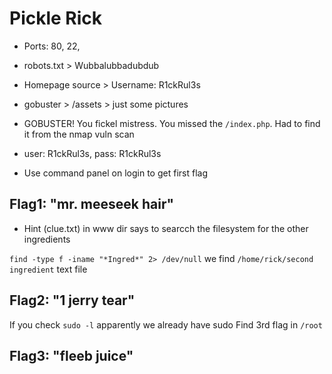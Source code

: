 # Pickle Rick

- Ports: 80, 22, 

- robots.txt > Wubbalubbadubdub
- Homepage source > Username: R1ckRul3s

- gobuster > /assets > just some pictures
- GOBUSTER! You fickel mistress. You missed the `/index.php`. Had to find it from the nmap vuln scan

- user: R1ckRul3s, pass: R1ckRul3s

- Use command panel on login to get first flag

## Flag1: "mr. meeseek hair"


- Hint (clue.txt) in www dir says to searcch the filesystem for the other ingredients

`find -type f -iname "*Ingred*" 2> /dev/null` we find `/home/rick/second ingredient` text file

## Flag2: "1 jerry tear"

If you check `sudo -l` apparently we already have sudo
Find 3rd flag in `/root`

## Flag3: "fleeb juice"